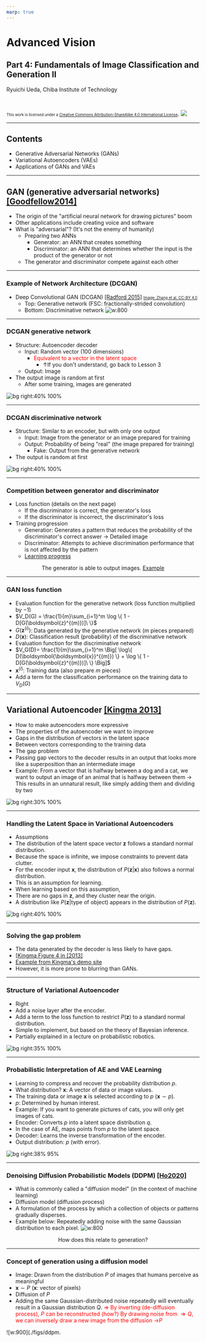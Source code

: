 ```yaml
---
marp: true
---
```


<!-- footer: "Advanced Vision, Part 3" -->

# Advanced Vision

## Part 4: Fundamentals of Image Classification and Generation II

Ryuichi Ueda, Chiba Institute of Technology

<br />

<span style="font-size:70%">This work is licensed under a </span>[<span style="font-size:70%">Creative Commons Attribution-ShareAlike 4.0 International License</span>](https://creativecommons.org/licenses/by-sa/4.0/).
![](https://i.creativecommons.org/l/by-sa/4.0/88x31.png)

---

<!-- paginate: true -->

## Contents

- Generative Adversarial Networks (GANs)
- Variational Autoencoders (VAEs)
- Applications of GANs and VAEs

---

## GAN (generative adversarial networks) [[Goodfellow2014]](https://papers.nips.cc/paper_files/paper/2014/file/f033ed80deb0234979a61f95710dbe25-Paper.pdf)

- The origin of the "artificial neural network for drawing pictures" boom
- Other applications include creating voice and software
- What is "adversarial"? (It's not the enemy of humanity)
    - Preparing two ANNs
        - Generator: an ANN that creates something
        - Discriminator: an ANN that determines whether the input is the product of the generator or not
    - The generator and discriminator compete against each other

---

### Example of Network Architecture (DCGAN)

- Deep Convolutional GAN ​​(DCGAN) [[Radford 2015]](https://arxiv.org/pdf/1511.06434) <a href="https://www.researchgate.net/figure/The-architecture-of-the-generator-and-the-discriminator-in-a-DCGAN-model-FSC-is-the_fig4_343597759"><span style="font-size:70%">Image: Zhang et al. CC-BY 4.0</span></a>
    - Top: Generative network (FSC: fractionally-strided convolution)</span>
    - Bottom: Discriminative network
![w:800](./figs/dcgan-cc-by-4.0-by_zhang.png)

---

### DCGAN generative network

- Structure: Autoencoder decoder
    - Input: Random vector (100 dimensions)
        - <span style="color:red">Equivalent to a vector in the latent space</span>
            - ↑If you don't understand, go back to Lesson 3
    - Output: Image
- The output image is random at first
    - After some training, images are generated

![bg right:40% 100%](./figs/dcgan-cc-by-4.0-by_zhang.png)

---

### DCGAN discriminative network

- Structure: Similar to an encoder, but with only one output
    - Input: Image from the generator or an image prepared for training
    - Output: Probability of being "real" (the image prepared for training)
        - Fake: Output from the generative network
- The output is random at first

![bg right:40% 100%](./figs/dcgan-cc-by-4.0-by_zhang.png)

---

### Competition between generator and discriminator

- Loss function (details on the next page)
    - If the discriminator is correct, the generator's loss
    - If the discriminator is incorrect, the discriminator's loss
- Training progression
    - Generatior: Generates a pattern that reduces the probability of the discriminator's correct answer $\rightarrow$ Detailed image
   - Discriminator: Attempts to achieve discrimination performance that is not affected by the pattern
   - [Learning progress](https://qiita.com/miya_ppp/items/f1348e9e73dd25ca6fb5)

<center>The generator is able to output images. <a href="https://arxiv.org/pdf/1511.06434">Example</a></center>

---

### GAN loss function

- Evaluation function for the generative network (loss function multiplied by $-1$)
- $V_D(G) = \frac{1}{m}\sum_{i=1}^m \log \{ 1 - D[G(\boldsymbol{z}^{(m)})]\ \}$
- $G(\boldsymbol{z}^{(i)})$: Data generated by the generative network ($m$ pieces prepared)
- $D(\boldsymbol{x})$: Classification result (probability) of the discriminative network
- Evaluation function for the discriminative network
- $V_G(D)= \frac{1}{m}\sum_{i=1}^m \Big[ \log\{ D(\boldsymbol{\boldsymbol{x}}^{(m)}) \} + \log \{ 1 - D[G(\boldsymbol{z}^{(m)})]\ \} \Big]$
- $\boldsymbol{x}^{(i)}$: Training data (also prepare $m$ pieces)
- Add a term for the classification performance on the training data to $V_D(G)$

---

## Variational Autoencoder [[Kingma 2013]](https://arxiv.org/abs/1312.6114)

- How to make autoencoders more expressive
- The properties of the autoencoder we want to improve
- Gaps in the distribution of vectors in the latent space
- Between vectors corresponding to the training data
- The gap problem
- Passing gap vectors to the decoder results in an output that looks more like a superposition than an intermediate image
- Example: From a vector that is halfway between a dog and a cat, we want to output an image of an animal that is halfway between them
$\rightarrow$ This results in an unnatural result, like simply adding them and dividing by two

![bg right:30% 100%](./figs/latent_space_problem.png)

---

### Handling the Latent Space in Variational Autoencoders

- Assumptions
- The distribution of the latent space vector $\boldsymbol{z}$ follows a standard normal distribution.
- Because the space is infinite, we impose constraints to prevent data clutter.
- For the encoder input $\boldsymbol{x}$, the distribution of $P(\boldsymbol{z}|\boldsymbol{x})$ also follows a normal distribution.
- This is an assumption for learning.
- When learning based on this assumption,
- There are no gaps in $\boldsymbol{z}$, and they cluster near the origin.
- A distribution like $P(\boldsymbol{z}|$type of object$)$ appears in the distribution of $P(\boldsymbol{z})$.

![bg right:40% 100%](./figs/latent_space_dist.png)

---

### Solving the gap problem

- The data generated by the decoder is less likely to have gaps.
- [[Kingma Figure 4 in [2013]](https://arxiv.org/abs/1312.6114)
- [Example from Kingma's demo site](https://dpkingma.com/sgvb_mnist_demo/demo.html)
- However, it is more prone to blurring than GANs.

---

### Structure of Variational Autoencoder

- Right
- Add a noise layer after the encoder.
- Add a term to the loss function to restrict $P(\boldsymbol{z})$ to a standard normal distribution.
- Simple to implement, but based on the theory of Bayesian inference.
- Partially explained in a lecture on probabilistic robotics.

![bg right:35% 100%](./figs/vae.png)

---

### Probabilistic Interpretation of AE and VAE Learning

- Learning to compress and recover the probability distribution $p$.
- What distribution? $\boldsymbol{x}$: A vector of data or image values.
- The training data or image $\boldsymbol{x}$ is selected according to $p$ ($\boldsymbol{x} \sim p$).
- $p$: Determined by human interest.
- Example: If you want to generate pictures of cats, you will only get images of cats.
- Encoder: Converts $p$ into a latent space distribution $q$.
- In the case of AE, maps points from $p$ to the latent space.
- Decoder: Learns the inverse transformation of the encoder.
- Output distribution: $p$ (with error).

![bg right:38% 95%](./figs/autoenc_prob.png)

---

### Denoising Diffusion Probabilistic Models (DDPM) [[Ho2020]](https://arxiv.org/abs/2006.11239)

- What is commonly called a "diffusion model" (in the context of machine learning)
- Diffusion model (diffusion process)
- A formulation of the process by which a collection of objects or patterns gradually disperses.
- Example below: Repeatedly adding noise with the same Gaussian distribution to each pixel.
![w:800](./figs/noising.png)

<center>How does this relate to generation? </center>

---

### Concept of generation using a diffusion model

- Image: Drawn from the distribution $P$ of images that humans perceive as meaningful
- $\boldsymbol{x} \sim P$ ($\boldsymbol{x}$: vector of pixels)
- Diffusion of $P$
- Adding the same Gaussian-distributed noise repeatedly
will eventually result in a Gaussian distribution $Q$.
<span style="color:red">$\Longrightarrow$ By inverting (de-diffusion process), $P$ can be reconstructed (how?)</span>
<span style="color:red">By drawing noise from $\Longrightarrow Q$, we can inversely draw a new image from the diffusion $\rightarrow$$P$</span>

![w:900](./figs/ddpm.
